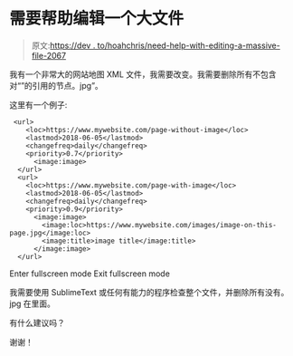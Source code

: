 # 需要帮助编辑一个大文件

> 原文:[https://dev . to/hoahchris/need-help-with-editing-a-massive-file-2067](https://dev.to/hoahchris/need-help-with-editing-a-massive-file-2067)

我有一个非常大的网站地图 XML 文件，我需要改变。我需要删除所有不包含对“”的引用的节点。jpg”。

这里有一个例子:

```
 <url>
    <loc>https://www.mywebsite.com/page-without-image</loc>
    <lastmod>2018-06-05</lastmod>
    <changefreq>daily</changefreq>
    <priority>0.7</priority>
      <image:image>
  </url>
  <url>
    <loc>https://www.mywebsite.com/page-with-image</loc>
    <lastmod>2018-06-05</lastmod>
    <changefreq>daily</changefreq>
    <priority>0.9</priority>
      <image:image>
        <image:loc>https://www.mywebsite.com/images/image-on-this-page.jpg</image:loc>
        <image:title>image title</image:title>
      </image:image>
  </url> 
```

Enter fullscreen mode Exit fullscreen mode

我需要使用 SublimeText 或任何有能力的程序检查整个文件，并删除所有没有。jpg 在里面。

有什么建议吗？

谢谢！